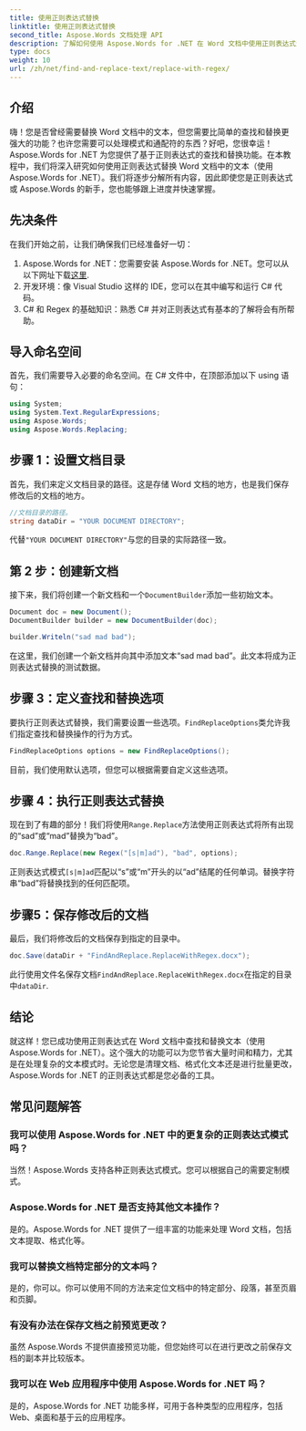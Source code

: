 ```yaml
---
title: 使用正则表达式替换
linktitle: 使用正则表达式替换
second_title: Aspose.Words 文档处理 API
description: 了解如何使用 Aspose.Words for .NET 在 Word 文档中使用正则表达式进行查找和替换。按照我们详细的分步指南掌握文本操作。
type: docs
weight: 10
url: /zh/net/find-and-replace-text/replace-with-regex/
---
```

## 介绍

嗨！您是否曾经需要替换 Word 文档中的文本，但您需要比简单的查找和替换更强大的功能？也许您需要可以处理模式和通配符的东西？好吧，您很幸运！Aspose.Words for .NET 为您提供了基于正则表达式的查找和替换功能。在本教程中，我们将深入研究如何使用正则表达式替换 Word 文档中的文本（使用 Aspose.Words for .NET）。我们将逐步分解所有内容，因此即使您是正则表达式或 Aspose.Words 的新手，您也能够跟上进度并快速掌握。

## 先决条件

在我们开始之前，让我们确保我们已经准备好一切：
1. Aspose.Words for .NET：您需要安装 Aspose.Words for .NET。您可以从以下网址下载[这里](https://releases.aspose.com/words/net/).
2. 开发环境：像 Visual Studio 这样的 IDE，您可以在其中编写和运行 C# 代码。
3. C# 和 Regex 的基础知识：熟悉 C# 并对正则表达式有基本的了解将会有所帮助。

## 导入命名空间

首先，我们需要导入必要的命名空间。在 C# 文件中，在顶部添加以下 using 语句：

```csharp
using System;
using System.Text.RegularExpressions;
using Aspose.Words;
using Aspose.Words.Replacing;
```

## 步骤 1：设置文档目录

首先，我们来定义文档目录的路径。这是存储 Word 文档的地方，也是我们保存修改后的文档的地方。

```csharp
//文档目录的路径。
string dataDir = "YOUR DOCUMENT DIRECTORY";
```

代替`"YOUR DOCUMENT DIRECTORY"`与您的目录的实际路径一致。

## 第 2 步：创建新文档

接下来，我们将创建一个新文档和一个`DocumentBuilder`添加一些初始文本。

```csharp
Document doc = new Document();
DocumentBuilder builder = new DocumentBuilder(doc);

builder.Writeln("sad mad bad");
```

在这里，我们创建一个新文档并向其中添加文本“sad mad bad”。此文本将成为正则表达式替换的测试数据。

## 步骤 3：定义查找和替换选项

要执行正则表达式替换，我们需要设置一些选项。`FindReplaceOptions`类允许我们指定查找和替换操作的行为方式。

```csharp
FindReplaceOptions options = new FindReplaceOptions();
```

目前，我们使用默认选项，但您可以根据需要自定义这些选项。

## 步骤 4：执行正则表达式替换

现在到了有趣的部分！我们将使用`Range.Replace`方法使用正则表达式将所有出现的“sad”或“mad”替换为“bad”。

```csharp
doc.Range.Replace(new Regex("[s|m]ad"), "bad", options);
```

正则表达式模式`[s|m]ad`匹配以“s”或“m”开头的以“ad”结尾的任何单词。替换字符串“bad”将替换找到的任何匹配项。

## 步骤5：保存修改后的文档

最后，我们将修改后的文档保存到指定的目录中。

```csharp
doc.Save(dataDir + "FindAndReplace.ReplaceWithRegex.docx");
```

此行使用文件名保存文档`FindAndReplace.ReplaceWithRegex.docx`在指定的目录中`dataDir`.

## 结论

就这样！您已成功使用正则表达式在 Word 文档中查找和替换文本（使用 Aspose.Words for .NET）。这个强大的功能可以为您节省大量时间和精力，尤其是在处理复杂的文本模式时。无论您是清理文档、格式化文本还是进行批量更改，Aspose.Words for .NET 的正则表达式都是您必备的工具。

## 常见问题解答

### 我可以使用 Aspose.Words for .NET 中的更复杂的正则表达式模式吗？  
当然！Aspose.Words 支持各种正则表达式模式。您可以根据自己的需要定制模式。

### Aspose.Words for .NET 是否支持其他文本操作？  
是的。Aspose.Words for .NET 提供了一组丰富的功能来处理 Word 文档，包括文本提取、格式化等。

### 我可以替换文档特定部分的文本吗？  
是的，你可以。你可以使用不同的方法来定位文档中的特定部分、段落，甚至页眉和页脚。

### 有没有办法在保存文档之前预览更改？  
虽然 Aspose.Words 不提供直接预览功能，但您始终可以在进行更改之前保存文档的副本并比较版本。

### 我可以在 Web 应用程序中使用 Aspose.Words for .NET 吗？  
是的，Aspose.Words for .NET 功能多样，可用于各种类型的应用程序，包括 Web、桌面和基于云的应用程序。